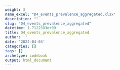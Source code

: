 ```yaml
---
weight: 3
name_excel: "D4_events_prevalence_aggregated.xlsx"
description: ""
slug: "D4_events_prevalence_aggregated"
datetime: 1.7122383e+09
title: D4_events_prevalence_aggregated
author: ''
date: '2024-04-04'
categories: []
tags: []
archetype: codebook
output: html_document
---
```


<div class="tabcontent"></div>
